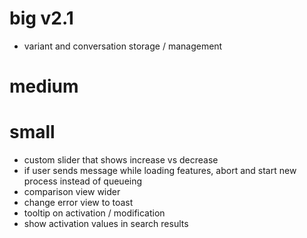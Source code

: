 # big v2.1
- variant and conversation storage / management

# medium

# small
- custom slider that shows increase vs decrease
- if user sends message while loading features, abort and start new process instead of queueing
- comparison view wider
- change error view to toast
- tooltip on activation / modification
- show activation values in search results